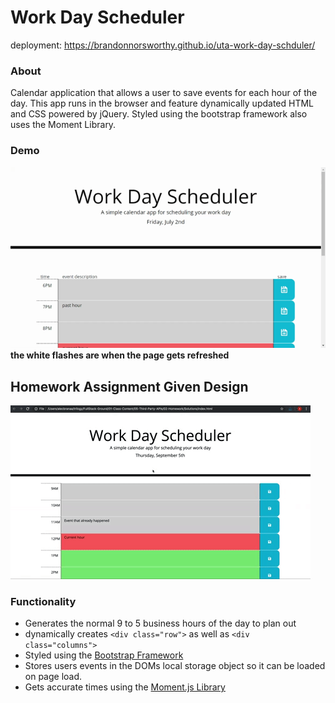 # Work Day Scheduler

deployment: https://brandonnorsworthy.github.io/uta-work-day-schduler/

### About
Calendar application that allows a user to save events for each hour of the day. This app runs in the browser and feature dynamically updated HTML and CSS powered by jQuery. Styled using the bootstrap framework also uses the Moment Library.

### Demo

![desktop demo](assets/images/desktop_demo.gif)  
**the white flashes are when the page gets refreshed**

## Homework Assignment Given Design

![Given Design](./assets/images/given.gif)

### Functionality
* Generates the normal 9 to 5 business hours of the day to plan out
* dynamically creates ```<div class="row">``` as well as ```<div class="columns">```
* Styled using the [Bootstrap Framework](https://getbootstrap.com/)
* Stores users events in the DOMs local storage object so it can be loaded on page load.
* Gets accurate times using the [Moment.js Library](https://momentjs.com/)
